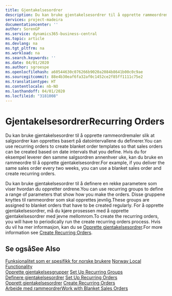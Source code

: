 ```yaml
---
title: Gjentakelsesordrer
description: Du kan bruke gjentakelsesordrer til å opprette rammeordremaler slik at salgsordrer kan opprettes basert på datointervallene du definerer.
services: project-madeira
documentationcenter: ''
author: SorenGP
ms.service: dynamics365-business-central
ms.topic: article
ms.devlang: na
ms.tgt_pltfrm: na
ms.workload: na
ms.search.keywords: ''
ms.date: 04/01/2020
ms.author: sgroespe
ms.openlocfilehash: a60544630c076266b9020a2084b8641b00c0c9ae
ms.sourcegitcommit: 88e4b30eaf6fa32af0c1452ce2f85ff1111c75e2
ms.translationtype: HT
ms.contentlocale: nb-NO
ms.lasthandoff: 04/01/2020
ms.locfileid: "3181008"
---
```

# <a name="recurring-orders"></a><span data-ttu-id="8146e-103">Gjentakelsesordrer</span><span class="sxs-lookup"><span data-stu-id="8146e-103">Recurring Orders</span></span>
<span data-ttu-id="8146e-104">Du kan bruke gjentakelsesordrer til å opprette rammeordremaler slik at salgsordrer kan opprettes basert på datointervallene du definerer.</span><span class="sxs-lookup"><span data-stu-id="8146e-104">You can use recurring orders to create blanket order templates so that sales orders can be created based on date intervals that you define.</span></span> <span data-ttu-id="8146e-105">Hvis du for eksempel leverer den samme salgsordren annenhver uke, kan du bruke en rammeordre til å opprette gjentakelsesordrer.</span><span class="sxs-lookup"><span data-stu-id="8146e-105">For example, if you deliver the same sales order every two weeks, you can use a blanket sales order and create recurring orders.</span></span>  

<span data-ttu-id="8146e-106">Du kan bruke gjentakelsesordrer til å definere en rekke parametere som viser hvordan du oppretter ordrene.</span><span class="sxs-lookup"><span data-stu-id="8146e-106">You can use recurring groups to define a range of parameters that show how you make the orders.</span></span> <span data-ttu-id="8146e-107">Disse gruppene knyttes til rammeordrer som skal opprettes jevnlig.</span><span class="sxs-lookup"><span data-stu-id="8146e-107">These groups are assigned to blanket orders that have to be created regularly.</span></span> <span data-ttu-id="8146e-108">For å opprette gjentakelsesordrer, må du kjøre prosessen med å opprette gjentakelsesordrer med jevne mellomrom.</span><span class="sxs-lookup"><span data-stu-id="8146e-108">To create the recurring orders, you will have to periodically run the create recurring orders process.</span></span> <span data-ttu-id="8146e-109">Hvis du vil ha mer informasjon, kan du se [Opprette gjentakelsesordrer](how-to-create-recurring-orders.md).</span><span class="sxs-lookup"><span data-stu-id="8146e-109">For more information see [Create Recurring Orders](how-to-create-recurring-orders.md).</span></span>  

## <a name="see-also"></a><span data-ttu-id="8146e-110">Se også</span><span class="sxs-lookup"><span data-stu-id="8146e-110">See Also</span></span>  
 <span data-ttu-id="8146e-111">[Funksjonalitet som er spesifikk for norske brukere](norway-local-functionality.md) </span><span class="sxs-lookup"><span data-stu-id="8146e-111">[Norway Local Functionality](norway-local-functionality.md) </span></span>  
 <span data-ttu-id="8146e-112">[Opprette gjentakelsesgrupper](how-to-set-up-recurring-groups.md) </span><span class="sxs-lookup"><span data-stu-id="8146e-112">[Set Up Recurring Groups](how-to-set-up-recurring-groups.md) </span></span>  
 <span data-ttu-id="8146e-113">[Definere gjentakelsesordrer](how-to-set-up-recurring-orders.md) </span><span class="sxs-lookup"><span data-stu-id="8146e-113">[Set Up Recurring Orders](how-to-set-up-recurring-orders.md) </span></span>  
 <span data-ttu-id="8146e-114">[Opprett gjentakelsesordrer](how-to-create-recurring-orders.md) </span><span class="sxs-lookup"><span data-stu-id="8146e-114">[Create Recurring Orders](how-to-create-recurring-orders.md) </span></span>  
 [<span data-ttu-id="8146e-115">Arbeide med rammeordrer</span><span class="sxs-lookup"><span data-stu-id="8146e-115">Work with Blanket Sales Orders</span></span>](../../sales-how-to-create-blanket-sales-orders.md)
